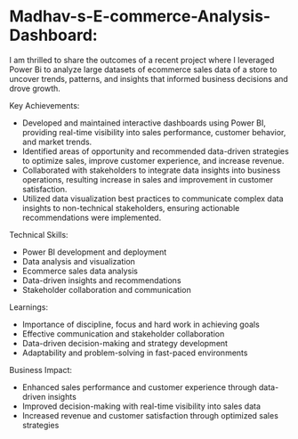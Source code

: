 # Madhav-s-E-commerce-Analysis-Dashboard:
I am thrilled to share the outcomes of a recent project where I leveraged Power Bi to analyze large datasets of ecommerce sales data of a store to uncover trends, patterns, and insights that informed business decisions and drove growth.

Key Achievements:
- Developed and maintained interactive dashboards using Power BI, providing real-time visibility into sales performance, customer behavior, and market trends.
- Identified areas of opportunity and recommended data-driven strategies to optimize sales, improve customer experience, and increase revenue.
- Collaborated with stakeholders to integrate data insights into business operations, resulting increase in sales and improvement in customer satisfaction.
- Utilized data visualization best practices to communicate complex data insights to non-technical stakeholders, ensuring actionable recommendations were implemented.

Technical Skills:
- Power BI development and deployment
- Data analysis and visualization
- Ecommerce sales data analysis
- Data-driven insights and recommendations
- Stakeholder collaboration and communication

Learnings:
- Importance of discipline, focus and hard work in achieving goals
- Effective communication and stakeholder collaboration
- Data-driven decision-making and strategy development
- Adaptability and problem-solving in fast-paced environments

Business Impact:
- Enhanced sales performance and customer experience through data-driven insights
- Improved decision-making with real-time visibility into sales data
- Increased revenue and customer satisfaction through optimized sales strategies
